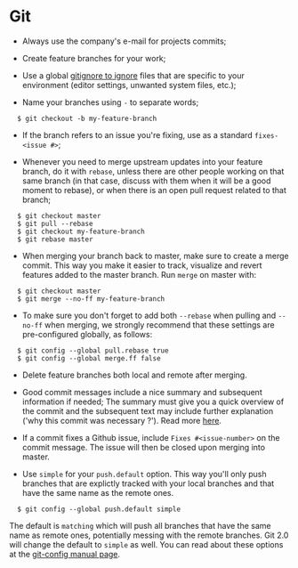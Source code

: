 # Git #

* Always use the company's e-mail for projects commits;
* Create feature branches for your work;
* Use a global [gitignore to ignore](https://help.github.com/articles/ignoring-files) files that are specific to your environment (editor settings, unwanted system files, etc.);

* Name your branches using ```-``` to separate words;

```
  $ git checkout -b my-feature-branch
```

* If the branch refers to an issue you're fixing, use as a standard ```fixes-<issue #>```;

* Whenever you need to merge upstream updates into your feature branch, do it with ```rebase```, unless there are other people working on that same branch (in that case, discuss with them when it will be a good moment to rebase), or when there is an open pull request related to that branch;

```
  $ git checkout master
  $ git pull --rebase
  $ git checkout my-feature-branch
  $ git rebase master
```

* When merging your branch back to master, make sure to create a merge commit. This way you make it easier to track, visualize and revert features added to the master branch. Run ```merge``` on master with:

```
  $ git checkout master
  $ git merge --no-ff my-feature-branch
```

* To make sure you don't forget to add both ```--rebase``` when pulling and ```--no-ff``` when merging, we strongly recommend that these settings are pre-configured globally, as follows:
```
  $ git config --global pull.rebase true
  $ git config --global merge.ff false
```

* Delete feature branches both local and remote after merging.

* Good commit messages include a nice summary and subsequent information if needed; The summary must give you a quick overview of the commit and the subsequent text may include further explanation ('why this commit was necessary ?'). Read more [here](http://tbaggery.com/2008/04/19/a-note-about-git-commit-messages.html).

* If a commit fixes a Github issue, include ```Fixes #<issue-number>``` on the commit message. The issue will then be closed upon merging into master.

* Use ```simple``` for your ```push.default``` option. This way you'll only push branches that are explictly tracked with your local branches and that have the same name as the remote ones.

```
  $ git config --global push.default simple
```

The default is ```matching``` which will push all branches that have the same name as remote ones, potentially messing with the remote branches. Git 2.0 will change the default to ```simple``` as well. You can read about these options at the [git-config manual page](http://git-scm.com/docs/git-config.html).

